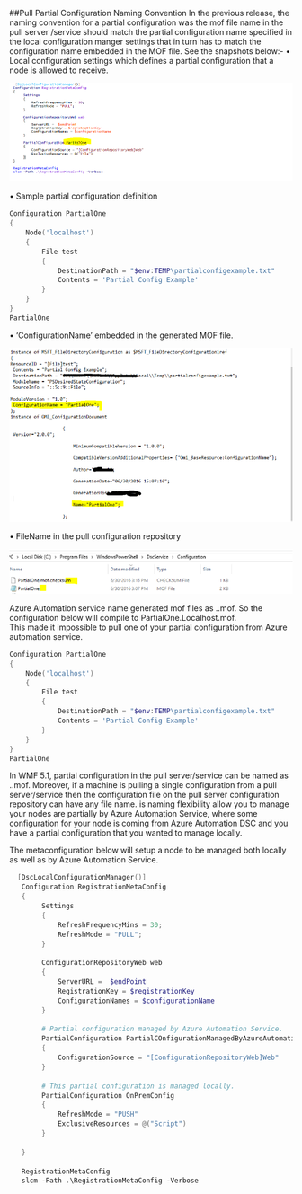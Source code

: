 ##Pull Partial Configuration Naming Convention
In the previous release, the naming convention for a partial configuration was the mof file name in the pull server /service should match the partial configuration name specified in the local configuration manger settings that in turn has to match the configuration name embedded in the MOF file. 
See the snapshots below:-
•	Local configuration settings which defines a partial configuration that a node is allowed to receive.

![Sample metaconfiguration](../../images/MetaConfigPartialOne.png)

•	Sample partial configuration definition 

```Powershell
Configuration PartialOne
{
    Node('localhost')
    {
        File test 
        {
            DestinationPath = "$env:TEMP\partialconfigexample.txt"
            Contents = 'Partial Config Example'
        }
    }
}
PartialOne
```

•	‘ConfigurationName’ embedded in the generated MOF file.

![Sample generated mof file](../../images/PartialGeneratedMof.png)

•	FileName in the pull configuration repository 

![FileName in Configuration Repository](../../images/PartialInConfigRepository.png)

Azure Automation service name generated mof files as <ConfigurationName>.<NodeName>.mof. So the configuration below will compile to PartialOne.Localhost.mof.  
This made it impossible to pull one of your partial configuration from Azure automation service.

```Powershell
Configuration PartialOne
{
    Node('localhost')
    {
        File test 
        {
            DestinationPath = "$env:TEMP\partialconfigexample.txt"
            Contents = 'Partial Config Example'
        }
    }
}
PartialOne
```

In WMF 5.1, partial configuration in the pull server/service can be named as <ConfigurationName>.<NodeName>.mof. Moreover, if a machine is pulling a single configuration from a pull server/service then the configuration file on the pull server configuration repository can have any file name. is naming flexibility allow you to manage your nodes are partially by Azure Automation Service, where some configuration for your node is coming from Azure Automation DSC and you have a partial configuration that you wanted to manage locally.

The metaconfiguration below will setup a node to be managed both locally as well as by Azure Automation Service.

```Powershell
  [DscLocalConfigurationManager()]
   Configuration RegistrationMetaConfig
   {
        Settings
        {
            RefreshFrequencyMins = 30;
            RefreshMode = "PULL";            
        }

        ConfigurationRepositoryWeb web
        {
            ServerURL =  $endPoint
            RegistrationKey = $registrationKey
            ConfigurationNames = $configurationName
        }

        # Partial configuration managed by Azure Automation Service.
        PartialConfiguration PartialCOnfigurationManagedByAzureAutomation
        {
            ConfigurationSource = "[ConfigurationRepositoryWeb]Web"   
        }
    
        # This partial configuration is managed locally.
        PartialConfiguration OnPremConfig
        {
            RefreshMode = "PUSH"
            ExclusiveResources = @("Script")
        }

   }

   RegistrationMetaConfig
   slcm -Path .\RegistrationMetaConfig -Verbose
 ```


